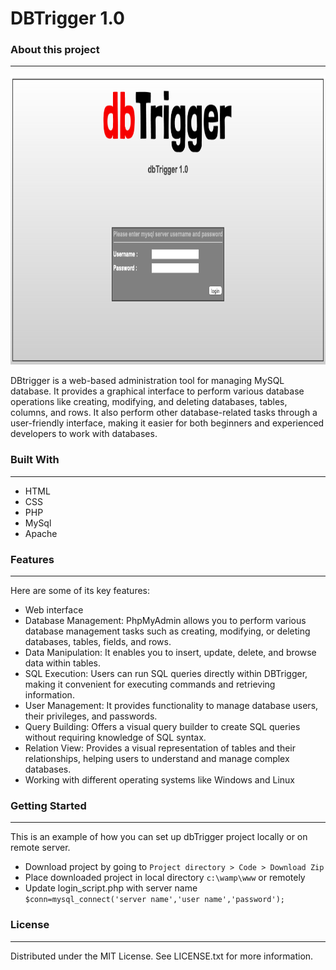 # DBTrigger 1.0

<h3>About this project</h3><hr/>
<img src="/image/Screenshot 2022-07-24 at 12.59.21 AM.png" alt="Alt text" width="782" height="463" title="Screenshot">
<p>
  DBtrigger is a web-based administration tool for managing MySQL database. It provides a graphical interface to perform various database operations like creating, modifying, and deleting databases, tables, columns, and rows. It also perform other database-related tasks through a user-friendly interface, making it easier for both beginners and experienced developers to work with databases.
</p>
<h3>Built With</h3><hr/>
<p>
<ul>
  <li>HTML</li>
  <li>CSS</li>
  <li>PHP</li>
  <li>MySql</li>
  <li>Apache</li>
</ul>
</p>
<h3>Features</h3><hr/>
<p>
  Here are some of its key features:
<ul>
  <li>Web interface</li>
  <li>Database Management: PhpMyAdmin allows you to perform various database management tasks such as creating, modifying, or deleting databases, tables, fields, and rows.</li>
  <li>Data Manipulation: It enables you to insert, update, delete, and browse data within tables.</li>
  <li>SQL Execution: Users can run SQL queries directly within DBTrigger, making it convenient for executing commands and retrieving information.</li>
  <li>User Management: It provides functionality to manage database users, their privileges, and passwords.</li>
  <li>Query Building: Offers a visual query builder to create SQL queries without requiring knowledge of SQL syntax.</li>
  <li>Relation View: Provides a visual representation of tables and their relationships, helping users to understand and manage complex databases.</li>
  <li>Working with different operating systems like Windows and Linux</li>
</ul>
</p>

<h3>Getting Started</h3><hr/>
<p>This is an example of how you can set up dbTrigger project locally or on remote server.</p>
<p>
<ul>
  <li>Download project by going to <code>Project directory > Code > Download Zip</code></li>
  <li>Place downloaded project in local directory <code>c:\wamp\www</code> or remotely</li>
  <li>Update login_script.php with server name<br/><code>$conn=mysql_connect('server name','user name','password');</code></li>
</ul>
</p>
<h3>License</h3><hr/>
<p>
Distributed under the MIT License. See LICENSE.txt for more information.</p>
